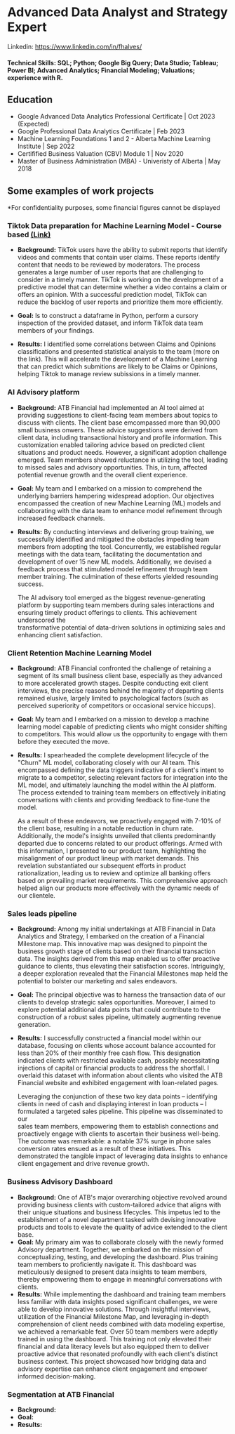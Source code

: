 # Advanced Data Analyst and Strategy Expert

Linkedin: https://www.linkedin.com/in/fhalves/

#### Technical Skills: SQL; Python; Google Big Query; Data Studio; Tableau; Power BI; Advanced Analytics; Financial Modeling; Valuations; experience with R.

## Education
- Google Advanced Data Analytics Professional Certificate | Oct 2023 (Expected)
- Google Professional Data Analytics Certificate | Feb 2023
- Machine Learning Foundations 1 and 2 - Alberta Machine Learning Institute | Sep 2022
- Certifified Business Valuation (CBV) Module 1 | Nov 2020
- Master of Business Administration (MBA) - Univeristy of Alberta | May 2018


## Some examples of work projects 
*For confidentiality purposes, some financial figures cannot be displayed  
###  Tiktok Data preparation for Machine Learning Model - Course based [(Link)](https://github.com/FernandoAlves92/Portfolio/blob/bd8ef2c1ddadd6f69a961868a4625c6a0aa14a3e/Activity_Course%202%20TikTok%20project%20lab%20(1).md)
- **Background:** TikTok users have the ability to submit reports that identify videos and comments that contain user claims. These reports identify content that needs to be reviewed by moderators. The process generates a large number of user reports that are challenging to consider in a timely manner.
TikTok is working on the development of a predictive model that can determine whether a video contains a claim or offers an opinion. With a successful prediction model, TikTok can reduce the backlog of user reports and prioritize them more efficiently.


- **Goal:** Is to construct a dataframe in Python, perform a cursory inspection of the provided dataset, and inform TikTok data team members of your findings.

  
- **Results:** I identified some correlations between Claims and Opinions classifications and presented statistical analysis to the team (more on the link). This will accelerate the development of a Machine Learning that can predict which submitions are likely to be Claims or Opinions, helping Tiktok to manage review subissions in a timely manner. 

###  AI Advisory platform
- **Background:** ATB Financial had implemented an AI tool aimed at providing suggestions to client-facing team members about topics to discuss with clients. The client base emcompassed more than 90,000 small business onwers. These advice suggestions were derived from client data, including transactional history and profile information. This customization enabled tailoring advice based on predicted client situations and product needs. However, a significant adoption challenge emerged. Team members showed reluctance in utilizing the tool, leading to missed sales and advisory opportunities. This, in turn, affected potential revenue growth and the overall client experience.
- **Goal:** My team and I embarked on a mission to comprehend the underlying barriers hampering widespread adoption. Our objectives encompassed the creation of new Machine Learning (ML) models and collaborating with the data team to enhance model refinement through increased feedback channels.
- **Results:** By conducting interviews and delivering group training, we successfully identified and mitigated the obstacles impeding team members from adopting the tool. Concurrently, we established regular meetings with the data team, facilitating the documentation and development of over 15 new ML models. Additionally, we devised a feedback process that stimulated model refinement through team member training. The culmination of these efforts yielded resounding success.

  The AI advisory tool emerged as the biggest revenue-generating platform by supporting team members during sales interactions and ensuring timely product offerings to clients. This achievement underscored the           
  transformative potential of data-driven solutions in optimizing sales and enhancing client satisfaction.

###  Client Retention Machine Learning Model
- **Background:** ATB Financial confronted the challenge of retaining a segment of its small business client base, especially as they advanced to more accelerated growth stages. Despite conducting exit client interviews, the precise reasons behind the majority of departing clients remained elusive, largely limited to psychological factors (such as perceived superiority of competitors or occasional service hiccups).
- **Goal:**  My team and I embarked on a mission to develop a machine learning model capable of predicting clients who might consider shifting to competitors. This would allow us the opportunity to engage with them before they executed the move.
- **Results:**  I spearheaded the complete development lifecycle of the "Churn" ML model, collaborating closely with our AI team. This encompassed defining the data triggers indicative of a client's intent to migrate to a competitor, selecting relevant factors for integration into the ML model, and ultimately launching the model within the AI platform. The process extended to training team members on effectively initiating conversations with clients and providing feedback to fine-tune the model.

  As a result of these endeavors, we proactively engaged with 7-10% of the client base, resulting in a notable reduction in churn rate. Additionally, the model's insights unveiled that clients predominantly departed due     to concerns related to our product offerings. Armed with this information, I presented to our product team, highlighting the misalignment of our product lineup with market demands. This revelation substantiated our        subsequent efforts in product rationalization, leading us to review and optimize all banking offers based on prevailing market requirements. This comprehensive approach helped align our products more effectively with      the dynamic needs of our clientele.

###  Sales leads pipeline
- **Background:** Among my initial undertakings at ATB Financial in Data Analytics and Strategy, I embarked on the creation of a Financial Milestone map. This innovative map was designed to pinpoint the business growth stage of clients based on their financial transaction data. The insights derived from this map enabled us to offer proactive guidance to clients, thus elevating their satisfaction scores. Intriguingly, a deeper exploration revealed that the Financial Milestones map held the potential to bolster our marketing and sales endeavors.
- **Goal:** The principal objective was to harness the transaction data of our clients to develop strategic sales opportunities. Moreover, I aimed to explore potential additional data points that could contribute to the construction of a robust sales pipeline, ultimately augmenting revenue generation.
- **Results:** I successfully constructed a financial model within our database, focusing on clients whose account balance accounted for less than 20% of their monthly free cash flow. This designation indicated clients with restricted available cash, possibly necessitating injections of capital or financial products to address the shortfall. I overlaid this dataset with information about clients who visited the ATB Financial website and exhibited engagement with loan-related pages.

  Leveraging the conjunction of these two key data points – identifying clients in need of cash and displaying interest in loan products – I formulated a targeted sales pipeline. This pipeline was disseminated to our   
  sales team members, empowering them to establish connections and proactively engage with clients to ascertain their business well-being. The outcome was remarkable: a notable 37% surge in phone sales conversion rates 
  ensued as a result of these initiatives. This demonstrated the tangible impact of leveraging data insights to enhance client engagement and drive revenue growth.

###  Business Advisory Dashboard
- **Background:** One of ATB's major overarching objective revolved around providing business clients with custom-tailored advice that aligns with their unique situations and business lifecycles. This impetus led to the establishment of a novel department tasked with devising innovative products and tools to elevate the quality of advice extended to the client base.
- **Goal:** My primary aim was to collaborate closely with the newly formed Advisory department. Together, we embarked on the mission of conceptualizing, testing, and  developing the dashboard. Plus training team members to proficiently navigate it. This dashboard was meticulously designed to present data insights to team members, thereby empowering them to engage in meaningful conversations with clients.
- **Results:** While implementing the dashboard and training team members less familiar with data insights posed significant challenges, we were able to develop innovative solutions. Through insightful interviews, utilization of the Financial Milestone Map, and leveraging in-depth comprehension of client needs combined with data modeling expertise, we achieved a remarkable feat. Over 50 team members were adeptly trained in using the dashboard. This training not only elevated their financial and data literacy levels but also equipped them to deliver proactive advice that resonated profoundly with each client's distinct business context. This project showcased how bridging data and advisory expertise can enhance client engagement and empower informed decision-making.

###  Segmentation at ATB Financial
- **Background:**
- **Goal:**
- **Results:**

